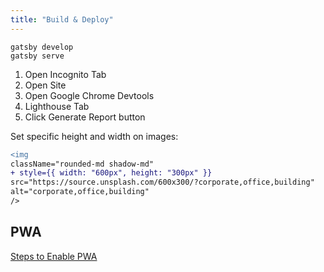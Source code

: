 ```yaml
---
title: "Build & Deploy"
---
```


```
gatsby develop
gatsby serve
```

1. Open Incognito Tab
1. Open Site
1. Open Google Chrome Devtools
1. Lighthouse Tab
1. Click Generate Report button

Set specific height and width on images:

```diff
<img
className="rounded-md shadow-md"
+ style={{ width: "600px", height: "300px" }}
src="https://source.unsplash.com/600x300/?corporate,office,building"
alt="corporate,office,building"
/>
```

## PWA

[Steps to Enable PWA](https://www.gatsbyjs.com/docs/tutorial/part-eight/)
